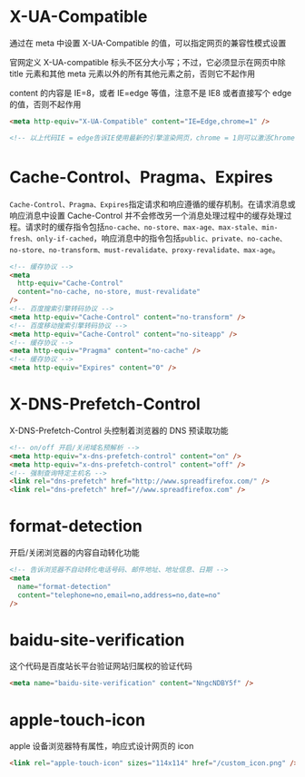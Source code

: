 # X-UA-Compatible

通过在 meta 中设置 X-UA-Compatible 的值，可以指定网页的兼容性模式设置

官网定义 X-UA-compatible 标头不区分大小写；不过，它必须显示在网页中除 title 元素和其他 meta 元素以外的所有其他元素之前，否则它不起作用

content 的内容是 IE=8，或者 IE=edge 等值，注意不是 IE8 或者直接写个 edge 的值，否则不起作用

```html
<meta http-equiv="X-UA-Compatible" content="IE=Edge,chrome=1" />

<!-- 以上代码IE = edge告诉IE使用最新的引擎渲染网页，chrome = 1则可以激活Chrome Frame -->
```

# Cache-Control、Pragma、Expires

`Cache-Control、Pragma、Expires`指定请求和响应遵循的缓存机制。在请求消息或响应消息中设置 Cache-Control 并不会修改另一个消息处理过程中的缓存处理过程。请求时的缓存指令包括`no-cache、no-store、max-age、max-stale、min-fresh、only-if-cached`，响应消息中的指令包括`public、private、no-cache、no-store、no-transform、must-revalidate、proxy-revalidate、max-age`。

```html
<!-- 缓存协议 -->
<meta
  http-equiv="Cache-Control"
  content="no-cache, no-store, must-revalidate"
/>
<!-- 百度搜索引擎转码协议 -->
<meta http-equiv="Cache-Control" content="no-transform" />
<!-- 百度移动搜索引擎转码协议 -->
<meta http-equiv="Cache-Control" content="no-siteapp" />
<!-- 缓存协议 -->
<meta http-equiv="Pragma" content="no-cache" />
<!-- 缓存协议 -->
<meta http-equiv="Expires" content="0" />
```

# X-DNS-Prefetch-Control

X-DNS-Prefetch-Control 头控制着浏览器的 DNS 预读取功能

```html
<!-- on/off 开启/关闭域名预解析 -->
<meta http-equiv="x-dns-prefetch-control" content="on" />
<meta http-equiv="x-dns-prefetch-control" content="off" />
<!-- 强制查询特定主机名 -->
<link rel="dns-prefetch" href="http://www.spreadfirefox.com/" />
<link rel="dns-prefetch" href="//www.spreadfirefox.com" />
```

# format-detection

开启/关闭浏览器的内容自动转化功能

```html
<!-- 告诉浏览器不自动转化电话号码、邮件地址、地址信息、日期 -->
<meta
  name="format-detection"
  content="telephone=no,email=no,address=no,date=no"
/>
```

# baidu-site-verification

这个代码是百度站长平台验证网站归属权的验证代码

```html
<meta name="baidu-site-verification" content="NngcNDBY5f" />
```

# apple-touch-icon

apple 设备浏览器特有属性，响应式设计网页的 icon

```html
<link rel="apple-touch-icon" sizes="114x114" href="/custom_icon.png" />
```
